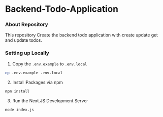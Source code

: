 # Backend-Todo-Application

### About Repository

This repository Create the backend todo application with create update get and update todos.

### Setting up Locally

1. Copy the `.env.example` to `.env.local`

```bash
cp .env.example .env.local
```

2. Install Packages via npm

```bash
npm install
```

3. Run the Next.JS Development Server

```bash
node index.js
```

